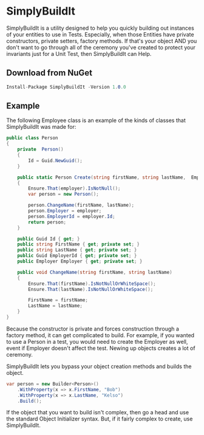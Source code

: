 # SimplyBuildIt
SimplyBuildIt is a utility designed to help you quickly building out instances of your entities to use in Tests. Especially, when those Entities have private constructors, private setters, factory methods. If that's your object AND you don't want to go through all of the ceremony you've created to protect your invariants just for a Unit Test, then SimplyBuildIt can Help.

## Download from NuGet
```csharp
Install-Package SimplyBuildIt -Version 1.0.0
```

## Example
The following Employee class is an example of the kinds of classes that SimplyBuildIt was made for:
```csharp
public class Person
{
    private  Person()
    {
        Id = Guid.NewGuid();
    }

    public static Person Create(string firstName, string lastName,  Employer employer)
    {
        Ensure.That(employer).IsNotNull();
        var person = new Person();

        person.ChangeName(firstName, lastName);
        person.Employer = employer;
        person.EmployerId = employer.Id;
        return person;
    }

    public Guid Id { get; }
    public string FirstName { get; private set; }
    public string LastName { get; private set; }
    public Guid EmployerId { get; private set; }
    public Employer Employer { get; private set; }

    public void ChangeName(string firstName, string lastName)
    {
        Ensure.That(firstName).IsNotNullOrWhiteSpace();
        Ensure.That(lastName).IsNotNullOrWhiteSpace();

        FirstName = firstName;
        LastName = lastName;
    }
}
```
Because the constructor is private and forces construction through a factory method, it can get complicated to build. For example, if you wanted to use a Person in a test, you would need to create the Employer as well, event if Employer doesn't affect the test. Newing up objects creates a lot of ceremony. 

SimplyBuildIt lets you bypass your object creation methods and builds the object.

```csharp
var person = new Builder<Person>()
    .WithProperty(x => x.FirstName, "Bob")
    .WithProperty(x => x.LastName, "Kelso")
    .Build();
```                
If the object that you want to build isn't complex, then go a head and use the standard Object Initializer syntax. But, if it fairly complex to create, use SimplyBuildIt.
